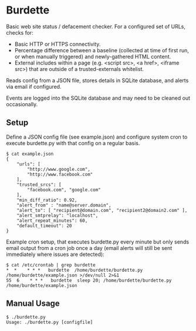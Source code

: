 Burdette
========

Basic web site status / defacement checker. For a configured set of URLs, checks for:
 - Basic HTTP or HTTPS connectivity.
 - Percentage difference between a baseline (collected at time of first run, or when manually triggered) and newly-gathered HTML content.
 - External includes within a page (e.g. \<script src\>, \<a href\>, \<iframe src\>) that are outside of a trusted-externals whitelist.

Reads config from a JSON file, stores details in SQLite database, and alerts via email if configured.

Events are logged into the SQLite database and may need to be cleaned out occasionally.

Setup
-----
Define a JSON config file (see example.json) and configure system cron to execute burdette.py with that config on a regular basis.

    $ cat example.json
    {
        "urls": [
            "http://www.google.com",
            "http://www.facebook.com"
        ],
        "trusted_srcs": [
            "facebook.com", "google.com"
        ],
        "min_diff_ratio": 0.92,
        "alert_from" : "name@server.domain",
        "alert_to": [ "recipient@domain.com", "recipient2@domain2.com" ],
        "alert_smtprelay": "localhost",
        "alert_repeat_minutes": 60,
        "default_timeout": 20
    }

Example cron setup, that executes burdette.py every minute but only sends email output from a cron job once a day (email alerts will still be sent immediately where issues are detected):

    $ cat /etc/crontab | grep burdette
    *  *    * * *   burdette  /home/burdette/burdette.py /home/burdette/example.json >/dev/null 2>&1
    55  6    * * *   burdette  sleep 20; /home/burdette/burdette.py /home/burdette/example.json


Manual Usage
------------

    $ ./burdette.py
    Usage: ./burdette.py [configfile]


